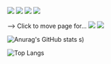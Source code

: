 <img src="https://img.shields.io/badge/react-20232a.svg?style=for-the-badge&logo=react&logoColor=61DAFB" />  <img src="https://img.shields.io/badge/HTML5-E34F26.svg?style=for-the-badge&logo=HTML5&logoColor=white" />  <img src="https://img.shields.io/badge/css3-1572B6?style=for-the-badge&logo=CSS3&logoColor=white" />  <img src="https://img.shields.io/badge/python-3776AB?style=for-the-badge&logo=Python&logoColor=white" />

--> Click to move page for...
<a href="https://www.instagram.com/thdwnstjs/"><img src="https://img.shields.io/badge/Instagram-E4405F?style=for-the-badge&logo=Instagram&logoColor=white"/></a>
<a href="https://kr.linkedin.com/in/%EC%A4%80%EC%84%A0-%EC%86%A1-02441b295?trk=public_profile_samename-profile"><img src="https://img.shields.io/badge/LinkedIn-0A66C2_?style=for-the-badge&logo=LinkedIn&logoColor=white"/></a>

![Anurag's GitHub stats](https://github-readme-stats.vercel.app/api?username=Evvvaaaaan&show_icons=true&theme=radical)
s)

![Top Langs](https://github-readme-stats.vercel.app/api/top-langs/?username=Evvvaaaaan&layout=compact)
